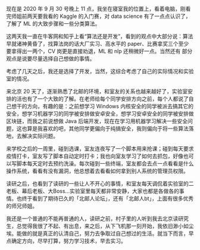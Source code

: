 现在是 2020 年 9 月 30 号晚上 11 点，我坐在寝室我的位置上，看着电脑，刚看完师姐前两天要我看的 Kaggle 的入门赛，对 data science 有了一点点认识了，了解了 ML 的大致步骤和一些分类算法。

这两天我一直在牛客网和知乎上看“算法还是开发”，看到的观点中大部分说：算法早就诸神黄昏了，找算法岗的话大厂实习、高水平的 paper、比赛拿奖三个至少要拿得出一两个，CV 岗更是直接劝退，ML 和 nlp 还稍微好一点。当然还有 部分观点是说要尽量选择自己想做的事情。

考虑了几天之后，我还是选择了开发，当然，这综合考虑了自己的实际情况和实验室的情况。

来北京 20 天了，逐渐熟悉了北邮的环境，和室友的关系也越来越好了，实验室安排的活也有了一个大致的了解。在老师给每个同学安排方向之前，每个人都说了自己想干的方向，有趣的是：之前想学习 Windows 内核安全的同学被派去搞其它的安全，想学习机器学习的同学被安排做安卓安全，想学习安卓安全的同学被安排做区块链，而我之前说想做 Java 后端开发，现在在学习用机器学习解决一些安全问题，这也算是我喜欢的吧，其他同学更偏向于纯搞安全，我则偏向于将一些算法落地，去解决实际问题。

来学校之后的一周里，碰到选课，室友连夜写了一个脚本用来抢课；碰到每天要求疫情打卡，室友写了脚本自动定时打卡；我也向室友学习了如何去抓包，好像也可以写脚本每天定时去预约洗澡。每次碰到一些终端，室友都会去点一点看看是什么操作系统，看看有没有漏洞，他总想着去看看如何拿到别人系统的管理员权限。

读研之后，也看到了读研的一些让人不开心的事情，和室友每天调侃着实验室的二老板、幕后老板、大Boss...实验室里每天都非常安静，大家也都是各做各的事情。也终于看到了期待已久的「北邮人论坛」，还有「北邮人bt」，上面有很多优秀的师兄师姐。

我还是一个普通的不能再普通的人，读研之前，村子里的人听到我去北京读研究生，总觉得我很了不起、有出息，来之后，从下飞机那一刻开始，我依旧渺小如尘埃。能做的就是真正的认清自己，努力去争取过自己想过的生活。就当下而言，早点确定方向，尽早打算，努力学习技术，早去实习。